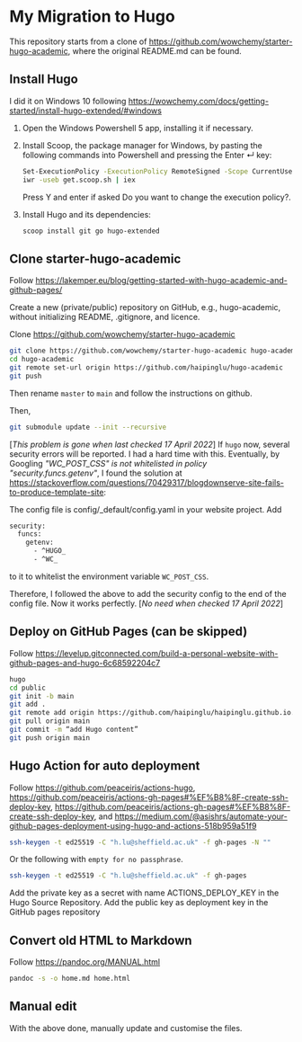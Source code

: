 # My Migration to Hugo

This repository starts from a clone of https://github.com/wowchemy/starter-hugo-academic, where the original README.md can be found.

## Install Hugo

I did it on Windows 10 following https://wowchemy.com/docs/getting-started/install-hugo-extended/#windows

1. Open the Windows Powershell 5 app, installing it if necessary.
2. Install Scoop, the package manager for Windows, by pasting the following commands into Powershell and pressing the Enter ↵ key:

    ```sh
    Set-ExecutionPolicy -ExecutionPolicy RemoteSigned -Scope CurrentUser
    iwr -useb get.scoop.sh | iex
    ```

    Press Y and enter if asked Do you want to change the execution policy?.
3. Install Hugo and its dependencies:

    ```sh
    scoop install git go hugo-extended
    ```

## Clone starter-hugo-academic

Follow https://lakemper.eu/blog/getting-started-with-hugo-academic-and-github-pages/

Create a new (private/public) repository on GitHub, e.g., hugo-academic, without initializing README, .gitignore, and licence.

Clone https://github.com/wowchemy/starter-hugo-academic
```sh
git clone https://github.com/wowchemy/starter-hugo-academic hugo-academic
cd hugo-academic
git remote set-url origin https://github.com/haipinglu/hugo-academic
git push
```

Then rename `master` to `main` and follow the instructions on github.

Then,

```sh
git submodule update --init --recursive
```

[*This problem is gone when last checked 17 April 2022*] If `hugo` now, several security errors will be reported. I had a hard time with this. Eventually, by Googling *"WC_POST_CSS" is not whitelisted in policy "security.funcs.getenv"*, I found the solution at https://stackoverflow.com/questions/70429317/blogdownserve-site-fails-to-produce-template-site:

The config file is config/_default/config.yaml in your website project. Add
```sh
security:
  funcs:
    getenv:
      - ^HUGO_
      - ^WC_
```
to it to whitelist the environment variable `WC_POST_CSS`.

Therefore, I followed the above to add the security config to the end of the config file. Now it works perfectly. [*No need when checked 17 April 2022*] 

## Deploy on GitHub Pages (can be skipped)

Follow https://levelup.gitconnected.com/build-a-personal-website-with-github-pages-and-hugo-6c68592204c7

```sh
hugo
cd public
git init -b main
git add .
git remote add origin https://github.com/haipinglu/haipinglu.github.io.git
git pull origin main
git commit -m “add Hugo content”
git push origin main
```

## Hugo Action for auto deployment

Follow https://github.com/peaceiris/actions-hugo, https://github.com/peaceiris/actions-gh-pages#%EF%B8%8F-create-ssh-deploy-key, https://github.com/peaceiris/actions-gh-pages#%EF%B8%8F-create-ssh-deploy-key,  and https://medium.com/@asishrs/automate-your-github-pages-deployment-using-hugo-and-actions-518b959a51f9

<!-- Add `.gitmodules` and `https://github.com/peaceiris/actions-hugo`. -->

```sh
ssh-keygen -t ed25519 -C "h.lu@sheffield.ac.uk" -f gh-pages -N ""
```

Or the following with `empty for no passphrase`.

```sh
ssh-keygen -t ed25519 -C "h.lu@sheffield.ac.uk" -f gh-pages
```

Add the private key as a secret with name ACTIONS_DEPLOY_KEY in the Hugo Source Repository.
Add the public key as deployment key in the GitHub pages repository

## Convert old HTML to Markdown

Follow https://pandoc.org/MANUAL.html

```sh
pandoc -s -o home.md home.html
```

## Manual edit

With the above done, manually update and customise the files.
